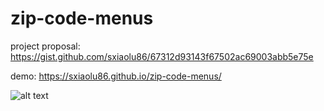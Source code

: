 # zip-code-menus

project proposal:
https://gist.github.com/sxiaolu86/67312d93143f67502ac69003abb5e75e

demo: 
https://sxiaolu86.github.io/zip-code-menus/


![alt text](https://raw.githubusercontent.com/sxiaolu86/zip-code-menus/screenshot01.png)
